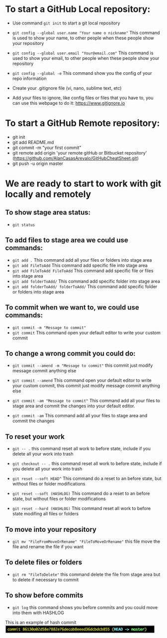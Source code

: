 # To start a GitHub Local repository:
- Use command `git init` to start a git local repository
- `git config --global user.name "Your name o nickname"` This command is used to show your name, to other people when these people show your repository
- `git config --global user.email "Your@email.com"` This command is used to show your email, to other people when these people show your repository

- `git config --global -e` This command show you the config of your repo information

- Create your .gitignore file (vi, nano, sublime text, etc)
- Add your files to ignore, like config files or files that you have to, you can use this webpage to do it: https://www.gitignore.io 

# To start a GitHub Remote repository:

- git init
- git add README.md
- git commit -m "your first commit"
- git remote add origin 'your remote gitHub or Bitbucket repository'  (https://github.com/AlanCasasArevalo/GitHubCheatSheet.git)
- git push -u origin master

# We are ready to start to work with git locally and remotely 

## To show stage area status:
- `git status`

## To add files to stage area we could use commands:
- `git add .` This command add all your files or folders into stage area
- `git add FileToAdd` This command add specific file into stage area
- `git add FileToAdd FileToAdd` This command add specific file or files into stage area
- `git add folderToAdd/` This command add specific folder into stage area
- `git add folderToAdd/ folderToAdd/` This command add specific folder or folders into stage area

## To commit when we want to, we could use commands:
- `git commit -m "Message to commit"`
- `git commit` This command open your default editor to write your custom commit

## To change a wrong commit you could do:
- `git commit --amend -m "Message to commit"` this commit just modify message commit anything else

- `git commit --amend` This command open your default editor to write your custom commit, this commit just modify message commit anything else

- `git commit -am "Message to commit"` This command add all your files to stage area and commit the changes into your default editor. 

- `git commit -am` This command add all your files to stage area and commit the changes


## To reset your work
- `git -- .` this command reset all work to before state, include if you delete all your work into trash

- `git checkout -- .` this command reset all work to before state, include if you delete all your work into trash

- `git reset --soft HEAD^` This command do a reset to an before state, but without files or folder modifications

- `git reset --soft (HASHLOG)` This command do a reset to an before state, but without files or folder modifications

- `git reset --hard (HASHLOG)` This command reset all work to before state modifing all files or folders

## To move into your repository
- `git mv "FileFromMoveOrRename" "FileToMoveOrRename"` this file move the file and rename the file if you want 

## To delete files or folders 
- `git rm "FileToDelete"` this command delete the file from stage area but to delete if necessary to commit

## To show before commits
- `git log` this command shows you before commits and you could move into them with HASHLOG

This is an example of hash commit
![](https://github.com/AlanCasasArevalo/GitHubCheatSheet/blob/master/commit-hash.png)
















